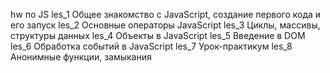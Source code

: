hw по JS
les_1 Общее знакомство с JavaScript, создание первого кода и его запуск
les_2 Основные операторы JavaScript
les_3 Циклы, массивы, структуры данных
les_4 Объекты в JavaScript
les_5 Введение в DOM
les_6 Обработка событий в JavaScript
les_7 Урок-практикум
les_8 Анонимные функции, замыкания